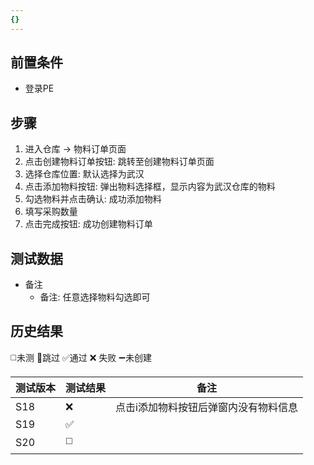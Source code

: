 ```yaml
---
{}
---
```



## 前置条件

- 登录PE

## 步骤

1. 进入仓库 -> 物料订单页面
2. 点击创建物料订单按钮: 跳转至创建物料订单页面
3. 选择仓库位置: 默认选择为武汉
4. 点击添加物料按钮: 弹出物料选择框，显示内容为武汉仓库的物料
5. 勾选物料并点击确认: 成功添加物料
6. 填写采购数量
7. 点击完成按钮: 成功创建物料订单

## 测试数据

- 备注
	- 备注: 任意选择物料勾选即可

## 历史结果
 ◻️未测    🚫跳过     ✅通过    ❌ 失败    ➖未创建
 
| 测试版本 | 测试结果 | 备注 |
| ---- | ---- | ---- |
| S18 | ❌ | 点击i添加物料按钮后弹窗内没有物料信息 |
| S19 | ✅ |  |
| S20 | ◻️ |  |
